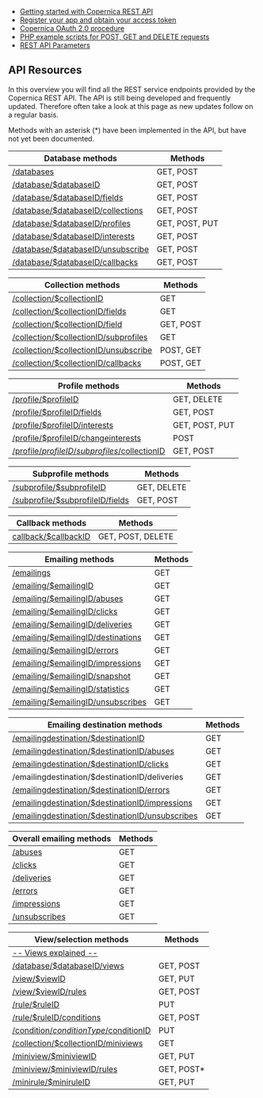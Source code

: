 -   [Getting started with Copernica REST
    API](./getting-started-with-the-copernica-rest-api.en.md)
-   [Register your app and obtain your access
    token](./register-your-app-on-copernica-com.en.md)
-   [Copernica OAuth 2.0 procedure](./setting-up-copernica-rest-service.en.md)
-   [PHP example scripts for POST, GET and DELETE
    requests](./example-get-post-and-delete-requests.en.md)
-   [REST API Parameters](./rest-api-parameters.en.md)

API Resources
-------------

In this overview you will find all the REST service endpoints provided
by the Copernica REST API. The API is still being developed and
frequently updated. Therefore often take a look at this page as new
updates follow on a regular basis.

Methods with an asterisk (\*) have been implemented in the API, but have
not yet been documented.

| Database methods | Methods |
| --- | --- |
| [/databases](./databases.en.md) | GET, POST |
| [/database/$databaseID](./database-information.en.md) | GET, POST |
| [/database/$databaseID/fields](./database-fields.en.md) | GET, POST |
| [/database/$databaseID/collections](./database-collections.en.md) | GET, POST |
| [/database/$databaseID/profiles](./database-profiles.en.md) | GET, POST, PUT |
| [/database/$databaseID/interests](./database-interests.en.md) | GET, POST |
| [/database/$databaseID/unsubscribe](./database-unsubscribe-behaviour.en.md) | GET, POST |
| [/database/$databaseID/callbacks](./database-callbacks.en.md) | GET, POST |

| Collection methods | Methods |
| --- | --- |
| [/collection/$collectionID](./rest-collection-information.en.md) | GET |
| [/collection/$collectionID/fields](./collection-fields.en.md) | GET |
| [/collection/$collectionID/field](./collection-fields.en.md) | GET, POST |
| [/collection/$collectionID/subprofiles](./collection-subprofiles.en.md) | GET |
| [/collection/$collectionID/unsubscribe](./collection-unsubscribe-behaviour.en.md) | POST, GET |
| [/collection/$collectionID/callbacks](./collection-callbacks.en.md) | POST, GET |

| Profile methods | Methods |
| --- | --- |
| [/profile/$profileID](./profile-request.en.md) | GET, DELETE |
| [/profile/$profileID/fields](./profile-fields.en.md) | GET, POST |
| [/profile/$profileID/interests](./profile-interests.en.md) | GET, POST, PUT |
| [/profile/$profileID/changeinterests](./profile-change-interests.en.md) | POST |
| [/profile/$profileID/subprofiles/$collectionID](./profile-collection-subprofiles.en.md) | GET, POST |

| Subprofile methods | Methods |
| --- | --- |
| [/subprofile/$subprofileID](./subprofile-request.en.md) | GET, DELETE |
| [/subprofile/$subprofileID/fields](./subprofile-fields.en.md) | GET, POST |

| Callback methods | Methods |
| --- | --- |
| [callback/$callbackID](./callback-information.en.md) | GET, POST, DELETE |

| Emailing methods | Methods |
| --- | --- |
| [/emailings](./emailings.en.md) | GET |
| [/emailing/$emailingID](./emailing.en.md) | GET |
| [/emailing/$emailingID/abuses](./emailing-abuses.en.md) | GET |
| [/emailing/$emailingID/clicks](./emailing-clicks.en.md) | GET |
| [/emailing/$emailingID/deliveries](./emailing-deliveries.en.md) | GET |
| [/emailing/$emailingID/destinations](./emailing-destinations.en.md) | GET |
| [/emailing/$emailingID/errors](./emailing-errors.en.md) | GET |
| [/emailing/$emailingID/impressions](./emailing-impressions.en.md) | GET |
| [/emailing/$emailingID/snapshot](./emailing-snapshot.en.md) | GET |
| [/emailing/$emailingID/statistics](./emailing-statistics.en.md) | GET |
| [/emailing/$emailingID/unsubscribes](./emailing-unsubscribes.en.md) | GET |

| Emailing destination methods | Methods |
| --- | --- |
| [/emailingdestination/$destinationID](./emailingdestination.en.md) | GET |
| [/emailingdestination/$destinationID/abuses](./emailingdestination-abuses.en.md) | GET |
| [/emailingdestination/$destinationID/clicks](./emailingdestination-clicks.en.md) | GET |
| /emailingdestination/$destinationID/deliveries | GET |
| [/emailingdestination/$destinationID/errors](./emailingdestination-errors.en.md) | GET |
| [/emailingdestination/$destinationID/impressions](./emailingdestination-impressions.en.md) | GET |
| [/emailingdestination/$destinationID/unsubscribes](./emailingdestination-unsubscribes.en.md) | GET |

| Overall emailing methods | Methods |
| --- | --- |
| [/abuses](./abuses.en.md) | GET |
| [/clicks](./clicks.en.md) | GET |
| [/deliveries](./deliveries.en.md) | GET |
| [/errors](./errors.en.md) | GET |
| [/impressions](./impressions.en.md) | GET |
| [/unsubscribes](./unsubscribes.en.md) | GET |

| View/selection methods | Methods |
| --- | --- |
| [-- Views explained --](./views-explained.en.md) | |
| [/database/$databaseID/views](./database-views.en.md) | GET, POST |
| [/view/$viewID](./view.en.md) | GET, PUT |
| [/view/$viewID/rules](./rules.en.md) | GET, POST |
| [/rule/$ruleID](./rule.en.md) | PUT |
| [/rule/$ruleID/conditions](./conditions.en.md) | GET, POST |
| [/condition/$conditionType/$conditionID](./condition.en.md) | PUT |
| [/collection/$collectionID/miniviews](./collection-miniviews.en.md) | GET |
| [/miniview/$miniviewID](./miniview.en.md) | GET, PUT |
| [/miniview/$miniviewID/rules](./minirules.en.md) | GET, POST\* |
| [/minirule/$miniruleID](./%20minirule.en.md) | GET, PUT |